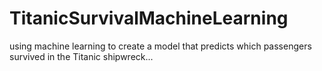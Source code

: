 # TitanicSurvivalMachineLearning
using machine learning to create a model that predicts which passengers survived in the Titanic shipwreck...
